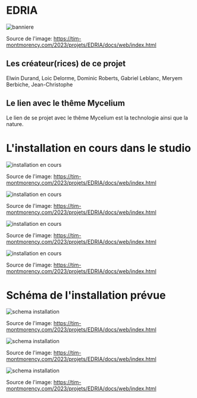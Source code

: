 # EDRIA
![banniere](https://github.com/MeganeRanger/H23_V13_inspirations_RANGER/blob/main/Mycelium/EDRIA/media/banniere_v2.png)

Source de l'image: https://tim-montmorency.com/2023/projets/EDRIA/docs/web/index.html

## Les créateur(rices) de ce projet
Elwin Durand, Loic Delorme, Dominic Roberts, Gabriel Leblanc, Meryem Berbiche, Jean-Christophe

## Le lien avec le thême Mycelium 
Le lien de se projet avec le thême Mycelium est la technologie ainsi que la nature. 

# L'installation en cours dans le studio
![installation en cours](https://github.com/MeganeRanger/H23_V13_inspirations_RANGER/blob/main/Mycelium/EDRIA/media/installation_en_cours_01.jpg)

Source de l'image: https://tim-montmorency.com/2023/projets/EDRIA/docs/web/index.html

![installation en cours](https://github.com/MeganeRanger/H23_V13_inspirations_RANGER/blob/main/Mycelium/EDRIA/media/installation_en_cours_02.JPG)

Source de l'image: https://tim-montmorency.com/2023/projets/EDRIA/docs/web/index.html

![installation en cours](https://github.com/MeganeRanger/H23_V13_inspirations_RANGER/blob/main/Mycelium/EDRIA/media/installation_en_cours_03.JPG)

Source de l'image: https://tim-montmorency.com/2023/projets/EDRIA/docs/web/index.html

![installation en cours](https://github.com/MeganeRanger/H23_V13_inspirations_RANGER/blob/main/Mycelium/EDRIA/media/installation_en_cours_04.jpg)

Source de l'image: https://tim-montmorency.com/2023/projets/EDRIA/docs/web/index.html

# Schéma de l'installation prévue
![schema installation](https://github.com/MeganeRanger/H23_V13_inspirations_RANGER/blob/main/Mycelium/EDRIA/media/schema_installation_01.png)

Source de l'image: https://tim-montmorency.com/2023/projets/EDRIA/docs/web/index.html

![schema installation](https://github.com/MeganeRanger/H23_V13_inspirations_RANGER/blob/main/Mycelium/EDRIA/media/schema_installation_03.png)

Source de l'image: https://tim-montmorency.com/2023/projets/EDRIA/docs/web/index.html

![schema installation](https://github.com/MeganeRanger/H23_V13_inspirations_RANGER/blob/main/Mycelium/EDRIA/media/schema_installtion_02.png)

Source de l'image: https://tim-montmorency.com/2023/projets/EDRIA/docs/web/index.html
